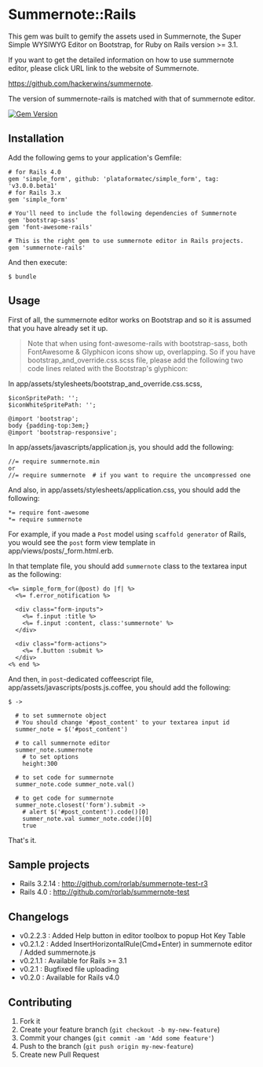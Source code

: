# Summernote::Rails

This gem was built to gemify the assets used in Summernote, the Super Simple WYSIWYG Editor on Bootstrap, for Ruby on Rails version >= 3.1.

If you want to get the detailed information on how to use summernote editor, please click URL link to the website of Summernote.

https://github.com/hackerwins/summernote.

The version of summernote-rails is matched with that of summernote editor.

[![Gem Version](https://badge.fury.io/rb/summernote-rails.png)](http://badge.fury.io/rb/summernote-rails)

## Installation

Add the following gems to your application's Gemfile:

    # for Rails 4.0
    gem 'simple_form', github: 'plataformatec/simple_form', tag: 'v3.0.0.beta1'
    # for Rails 3.x
    gem 'simple_form'

    # You'll need to include the following dependencies of Summernote
    gem 'bootstrap-sass'
    gem 'font-awesome-rails'

    # This is the right gem to use summernote editor in Rails projects.
    gem 'summernote-rails'

And then execute:

    $ bundle

## Usage

First of all, the summernote editor works on Bootstrap and so it is assumed that you have already set it up.

> Note that when using font-awesome-rails with bootstrap-sass, both FontAwesome & Glyphicon icons show up, overlapping. So if you have bootstrap_and_override.css.scss file, please add the following two code lines related with the Bootstrap's glyphicon:

In app/assets/stylesheets/bootstrap_and_override.css.scss, 

```
$iconSpritePath: '';
$iconWhiteSpritePath: '';

@import 'bootstrap';
body {padding-top:3em;}
@import 'bootstrap-responsive';
```

In app/assets/javascripts/application.js, you should add the following:

```
//= require summernote.min
or
//= require summernote  # if you want to require the uncompressed one
```

And also, in app/assets/stylesheets/application.css, you should add the following:

```
*= require font-awesome
*= require summernote
```

For example, if you made a `Post` model using `scaffold generator` of Rails, you would see the `post` form view template in app/views/posts/_form.html.erb. 

In that template file, you should add `summernote` class to the textarea input as the following:

```
<%= simple_form_for(@post) do |f| %>
  <%= f.error_notification %>

  <div class="form-inputs">
    <%= f.input :title %>
    <%= f.input :content, class:'summernote' %>
  </div>

  <div class="form-actions">
    <%= f.button :submit %>
  </div>
<% end %>
```

And then, in `post`-dedicated coffeescript file, app/assets/javascripts/posts.js.coffee, you should add the following:

```
$ ->

  # to set summernote object
  # You should change '#post_content' to your textarea input id
  summer_note = $('#post_content')

  # to call summernote editor
  summer_note.summernote
    # to set options
    height:300  

  # to set code for summernote
  summer_note.code summer_note.val()

  # to get code for summernote
  summer_note.closest('form').submit ->
    # alert $('#post_content').code()[0]
    summer_note.val summer_note.code()[0]
    true
```

That's it. 


## Sample projects 

 - Rails 3.2.14 : http://github.com/rorlab/summernote-test-r3
 - Rails 4.0 : http://github.com/rorlab/summernote-test

## Changelogs

 - v0.2.2.3 : Added Help button in editor toolbox to popup Hot Key Table
 - v0.2.1.2 : Added InsertHorizontalRule(Cmd+Enter) in summernote editor / 
              Added summernote.js 
 - v0.2.1.1 : Available for Rails >= 3.1
 - v0.2.1   : Bugfixed file uploading
 - v0.2.0   : Available for Rails v4.0


## Contributing

1. Fork it
2. Create your feature branch (`git checkout -b my-new-feature`)
3. Commit your changes (`git commit -am 'Add some feature'`)
4. Push to the branch (`git push origin my-new-feature`)
5. Create new Pull Request
